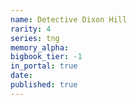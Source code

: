 ```yaml
---
name: Detective Dixon Hill
rarity: 4
series: tng
memory_alpha:
bigbook_tier: -1
in_portal: true
date:
published: true
---
```



